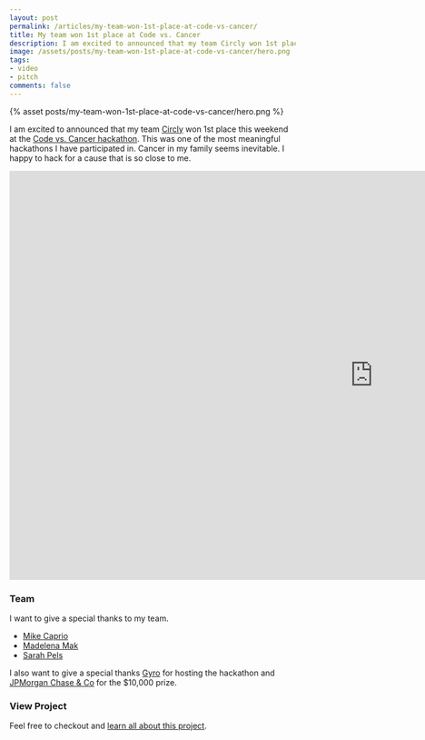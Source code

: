 ```yaml
---
layout: post
permalink: /articles/my-team-won-1st-place-at-code-vs-cancer/
title: My team won 1st place at Code vs. Cancer
description: I am excited to announced that my team Circly won 1st place this weekend at the Code vs. Cancer hackathon.
image: /assets/posts/my-team-won-1st-place-at-code-vs-cancer/hero.png
tags:
- video
- pitch
comments: false
---
```


<div class="hero">{% asset posts/my-team-won-1st-place-at-code-vs-cancer/hero.png %}</div>

<p>I am excited to announced that my team <a href="http://circly.org/">Circly</a> won 1st place this weekend at the <a href="http://codersvscancer.splashthat.com/">Code vs. Cancer hackathon</a>. This was one of the most meaningful hackathons I have participated in. Cancer in my family seems inevitable. I happy to hack for a cause that is so close to me.</p>

<iframe width="1280" height="720" src="https://www.youtube.com/embed/EIfwwdese3M" frameborder="0" allowfullscreen></iframe>

<h3>Team</h3>
<p class="last">I want to give a special thanks to my team.</p>
<ul>
  <li><a href="https://twitter.com/mik3cap">Mike Caprio</a></li>
  <li><a href="https://twitter.com/madelenamak">Madelena Mak</a></li>
  <li><a href="https://www.linkedin.com/in/sarah-lebovitz-23037219">Sarah Pels</a></li>
</ul>

<p>I also want to give a special thanks <a href="http://www.gyro.com/">Gyro</a> for hosting the hackathon and <a href="http://www.jpmorganchase.com/">JPMorgan Chase &amp; Co</a> for the $10,000 prize.</p>

<h3>View Project</h3>
<p>Feel free to checkout and <a href="/projects/circly/">learn all about this project</a>.</p>
